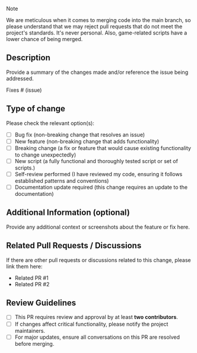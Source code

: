 > [!NOTE]
> We are meticulous when it comes to merging code into the main branch, so please understand that we may reject pull requests that do not meet the project's standards. It's never personal. Also, game-related scripts have a lower chance of being merged.

## Description

Provide a summary of the changes made and/or reference the issue being addressed.

Fixes # (issue)

## Type of change
Please check the relevant option(s):

- [ ] Bug fix (non-breaking change that resolves an issue)
- [ ] New feature (non-breaking change that adds functionality)
- [ ] Breaking change (a fix or feature that would cause existing functionality to change unexpectedly)
- [ ] New script (a fully functional and thoroughly tested script or set of scripts.)
- [ ] Self-review performed (I have reviewed my code, ensuring it follows established patterns and conventions)
- [ ] Documentation update required (this change requires an update to the documentation)

## Additional Information (optional)
Provide any additional context or screenshots about the feature or fix here.


## Related Pull Requests / Discussions

If there are other pull requests or discussions related to this change, please link them here:
- Related PR #1
- Related PR #2

## Review Guidelines

- [ ] This PR requires review and approval by at least **two contributors**.
- [ ] If changes affect critical functionality, please notify the project maintainers.
- [ ] For major updates, ensure all conversations on this PR are resolved before merging.
